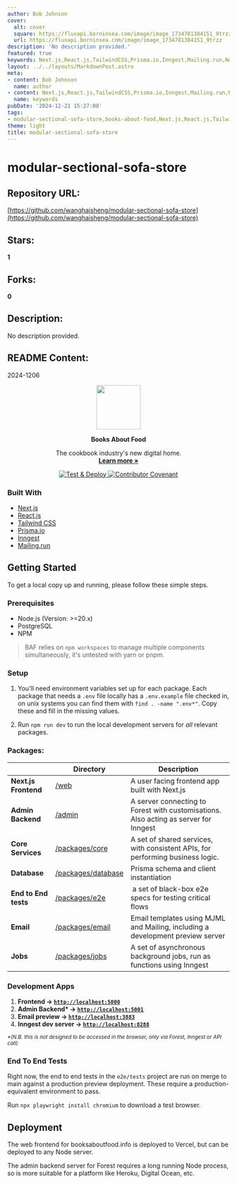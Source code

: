```yaml
---
author: Bob Johnson
cover:
  alt: cover
  square: https://fluxapi.borninsea.com/image/image_1734781384151_9trzz
  url: https://fluxapi.borninsea.com/image/image_1734781384151_9trzz
description: 'No description provided.'
featured: true
keywords: Next.js,React.js,TailwindCSS,Prisma.io,Inngest,Mailing.run,Node.js,PostgreSQL,CODE_OF_CONDUCT,Markdown,E2E_tests,MJML
layout: ../../layouts/MarkdownPost.astro
meta:
- content: Bob Johnson
  name: author
- content: Next.js,React.js,TailwindCSS,Prisma.io,Inngest,Mailing.run,Node.js,PostgreSQL,CODE_OF_CONDUCT,Markdown,E2E_tests,MJML
  name: keywords
pubDate: '2024-12-21 15:27:08'
tags:
- modular-sectional-sofa-store,books-about-food,Next.js,React.js,Tailwind.CSS,Prisma.io,Inngest,Mailing.run,Node.js,PostgreSQL,CODE_OF_CONDUCT,deploy_badge
theme: light
title: modular-sectional-sofa-store
---
```


# modular-sectional-sofa-store

## Repository URL: 
[https://github.com/wanghaisheng/modular-sectional-sofa-store](https://github.com/wanghaisheng/modular-sectional-sofa-store)

## Stars: 
**1**

## Forks: 
**0**

## Description: 
No description provided.

## README Content: 
2024-1206

<p align="center">
<img src="web/src/app/apple-icon.png" width="100px" />
</p>

<p align="center">
  <strong>Books About Food</strong>
</p>
<p align="center">
  The cookbook industry's new digital home.<br />
  <a href="https://booksaboutfood.info"><strong>Learn more »</strong></a>
</p>

<p align="center">
  <a href="https://github.com/samtgarson/books-about-food/actions/workflows/deploy.yml">
    <img src="https://github.com/samtgarson/books-about-food/actions/workflows/deploy.yml/badge.svg?branch=main" alt="Test &amp; Deploy" style="max-width: 100%;">
  </a>
  <a href="CODE_OF_CONDUCT.md">
    <img src="https://img.shields.io/badge/Contributor%20Covenant-2.1-4baaaa.svg" alt="Contributor Covenant" data-canonical-src="https://img.shields.io/badge/Contributor%20Covenant-2.1-4baaaa.svg" style="max-width: 100%;">
  </a>
</p>

### Built With

- [Next.js](https://nextjs.org/)
- [React.js](https://reactjs.org/)
- [Tailwind CSS](https://tailwindcss.com/)
- [Prisma.io](https://prisma.io/)
- [Inngest](https://inngest.com/)
- [Mailing.run](https://www.mailing.run/)

## Getting Started

To get a local copy up and running, please follow these simple steps.

### Prerequisites

- Node.js (Version: >=20.x)
- PostgreSQL
- NPM

> BAF relies on `npm workspaces` to manage multiple components simultaneously, it's untested with yarn or pnpm.

### Setup

1. You'll need environment variables set up for each package. Each package that needs a `.env` file locally has a `.env.example` file checked in, on unix systems you can find them with `find . -name ".env*"`. Copy these and fill in the missing values.

2. Run `npm run dev` to run the local development servers for _all_ relevant packages.

### Packages:

|                      | Directory                                 | Description                                                                          |
| -------------------- | ----------------------------------------- | ------------------------------------------------------------------------------------ |
| **Next.js Frontend** | [/web](`web`)                             | A user facing frontend app built with Next.js                                        |
| **Admin Backend**    | [/admin](`admin`)                         | A server connecting to Forest with customisations. Also acting as server for Inngest |
| **Core Services**    | [/packages/core](`packages/core`)         | A set of shared services, with consistent APIs, for performing business logic.       |
| **Database**         | [/packages/database](`packages/database`) | Prisma schema and client instantiation                                               |
| **End to End tests** | [/packages/e2e](`packages/e2e`)           |  a set of black-box e2e specs for testing critical flows                             |
| **Email**            | [/packages/email](`packages/email`)       | Email templates using MJML and Mailing, including a development preview server       |
| **Jobs**             | [/packages/jobs](`packages/jobs`)         | A set of asynchronous background jobs, run as functions using Inngest                |

### Development Apps

1. **Frontend → [`http://localhost:5000`](http://localhost:5000)**
2. **Admin Backend\* → [`http://localhost:5001`](http://localhost:5001)**
3. **Email preview → [`http://localhost:3883`](http://localhost:3883)**
4. **Inngest dev server → [`http://localhost:8288`](http://localhost:8288)**

<sub><em>\*(N.B. this is not designed to be accessed in the browser, only via Forest, Inngest or API call)</em></sub>

### End To End Tests

Right now, the end to end tests in the `e2e/tests` project are run on merge to main against a production preview deployment. These require a production-equivalent environment to pass.

Run `npx playwright install chromium` to download a test browser.

## Deployment

The web frontend for booksaboutfood.info is deployed to Vercel, but can be deployed to any Node server.

The admin backend server for Forest requires a long running Node process, so is more suitable for a platform like Heroku, Digital Ocean, etc.

